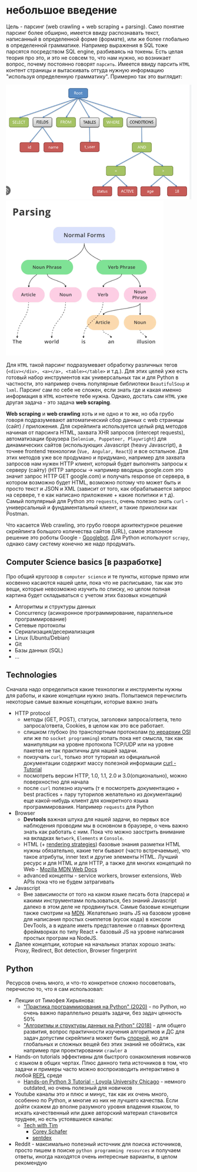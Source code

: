 
# небольшое введение

Цель - парсинг (web crawling + web scraping + parsing). Само понятие парсинг более обширно, имеется ввиду распознавать текст, написанный в определенной форме (формате), или же более глобально в определенной грамматике. Например выражения в SQL тоже парсятся посредством SQL engine, разбиваясь на токены. Есть целая теория про это, и это не совсем то, что нам нужно, но возникает вопрос, почему постоянно говорят `парсить`. Имеется ввиду парсить `HTML` контент страницы и вытаскивать оттуда нужную информацию "используя определенную грамматику". Примерно так это выглядит:

![sql parsing example](../assets/image.png) ![syntax parsing](../assets/image-1.png)

Для `HTML` такой парсинг подразумевает обработку различных тегов (`<div></div>, <a></a>, <table></table>` и т.д.). Для этих целей уже есть готовый набор инструментов как универсальных так и для Python в частности, это например очень популярные библиотеки `BeautifulSoup` и `lxml`. Парсинг сам по себе не сложен, если знать где и какая именно информация в `HTML` контенте тебе нужна. Однако, достать сам `HTML` уже другая задача - это задача **web scraping**.

**Web scraping** и **web crawling** хоть и не одно и то же, но оба грубо говоря подразумевают автоматический сбор данных с web страницы (сайт) / приложения. Для скрейпинга используется целый ряд методов начиная от парсинга HTML, захвата XHR запросов (intercept requests), автоматизации браузера (`Selenium, Puppeteer, Playwright`) для динамических сайтов (использующих Javascript (heavy Javascript), а точнее frontend технологии (`Vue, Angular, React`)) и все остальное. Для этих методов уже все продумано и придумано, например для захвата запросов нам нужен HTTP клиент, который будет выполнять запросы к серверу (сайту) (HTTP запросы -> например вводишь google.com это значит запрос HTTP GET google.com) и получать response от сервера, в котором возможно будет HTML, возможно потому что может быть и просто текст и JSON и XML (зависит от того, как обрабатывается запрос на сервере, т е как написано приложение + какие политики и т д). Самый популярный для Python это `requests`, очень полезно знать `curl` - универсальный и фундаментальный клиент, и такие приколюхи как Postman.

Что касается Web crawling, это грубо говоря архитектурное решение скрейпинга большого количества сайтов (URL), самое эталонное решение это роботы Google - [Googlebot](https://en.wikipedia.org/wiki/Googlebot). Для Python используют `scrapy`, однако саму систему конечно же надо продумать.

## Computer Science basics [в разработке]

Про общий кругозор в `computer science` и те пункты, которые прямо или косвенно касаются нашей цели, пока что не расписываю, так как это вещи, которые невозможно изучить по списку, но целом полная картина будет складываться с учетом этих базовых концепций

* Алгоритмы и структуры данных
* Concurrency (асинхронное программирование, параллельное программирование)
* Сетевые протоколы
* Сериализация/десериализация
* Linux (Ubuntu/Debian)
* Git
* Базы данных (SQL)
* ...

## Technologies

Сначала надо определиться какие технологии и инструменты нужны для работы, и какие концепции нужно знать. Попытаемся перечислить некоторые самые важные концепции, которые важно знать

* HTTP protocol
  * методы (GET, POST), статусы, заголовки запроса/ответа, тело запроса/ответа, Cookies, в целом как это все работает.
  * слишком глубоко (по транспортным протоколам [по иерархии OSI](https://ru.wikipedia.org/wiki/%D0%A1%D0%B5%D1%82%D0%B5%D0%B2%D0%B0%D1%8F_%D0%BC%D0%BE%D0%B4%D0%B5%D0%BB%D1%8C_OSI) или же по `socket programming`) копать пока нет смысла, так как манипуляции на уровне протокола TCP/UDP или на уровне пакетов не так практичны для нашей задачи.
  * поизучать `curl`, только этот туториал из официальной документации содержит массу полезной информации [curl - Tutorial](https://curl.se/docs/tutorial.html)
  * посмотреть версии HTTP, 1.0, 1.1, 2.0 и 3.0(опционально), можно поверхностно для начала
  * после `curl` полезно изучить (т е посмотреть документацию + best practices + пару туторилов желательно из документации) еще какой-нибудь клиент для конкретного языка программирования. Например `requests` для Python
* Browser
  * **Devtools** важная штука для нашей задачи, во первых все наблюдения проводим мы в основном в браузере, о чень важно знать как работать с ним. Пока что можно заострить внимание на вкладках `Network`, `Elements` и `Console`.
  * HTML (+ [rendering strategies](https://developer.mozilla.org/en-US/docs/Web/Performance/How_browsers_work)) базовые знания разметки HTML нужны обязательно, какие теги бывают (часто встречаемые), что такое атрибуты, inner text и другие элементы HTML. Лучший ресурс и для HTML и для HTTP, а также для многих концепций по Web - [Mozilla MDN Web Docs](https://developer.mozilla.org/en-US/)
  * advanced концепты - service workers, browser extensions, Web APIs пока что не будем затрагивать
* Javascript
  * Вне зависимости от того на каком языке писать бота (парсера) и какими инструментами пользоваться, без знаний Javascript далеко в этом деле не продвинуться. Самые базовые концепции также смотрим на [MDN](https://developer.mozilla.org/en-US/docs/Web/JavaScript). Желательно знать JS на базовом уровне для написания простых сниппетов (кусок кода) в консоли DevTools, а в идеале иметь представление о главных фронтенд фреймворках по типу React + базовый JS на уровне написания простых програм на NodeJS.
* Далее концепции, которые на начальных этапах хорошо знать: Proxy, Redirect, Bot detection, Browser fingerprint

## Python

Ресурсов очень много, и что-то конкретное сложно посоветовать, перечислю то, что я сам использовал:

* Лекции от Тимофея Хирьянова:
  * ["Практика программирования на Python" (2020)](https://www.youtube.com/playlist?list=PLRDzFCPr95fIDJUvFxvzWxg-V9BmZlMMe) - по Python, но очень важно параллельно решать задачи, без задач ценность 50%
  * ["Алгоритмы и структуры данных на Python" (2018)](https://www.youtube.com/playlist?list=PLRDzFCPr95fK7tr47883DFUbm4GeOjjc0) - для общего развития, вопрос практичности изучения алгоритмов и ДС для задач допустим скрейпинга может быть [спорной](https://www.reddit.com/r/learnprogramming/comments/gmilz4/how_important_are_algorithms_to_web_development/), но для глобальных и сложных вещей без этих знаний не обойтись, как например при проектировании `crawler` а
* Hands-on tutorials эффективны для быстрого ознакомления новичков с языком в общих чертах. Плюс данного типа источников в том, что задачи и примеры часто можно воспроизводить интерактивно в любой [REPL](https://ru.wikipedia.org/wiki/REPL) среде
  * [Hands-on Python 3 Tutorial - Loyola University Chicago](http://anh.cs.luc.edu/python/hands-on/3.1/handsonHtml/index.html) - немного outdated, но очень полезный для новичков
* Youtube каналы это и плюс и минус, так как их очень много, особенно по Python, и многие из них не лучшего качества. Если дойти скажем до вполне разумного уровня владения языком, то искать качественный или даже авторский материал становится труднее, но есть устоявшиеся каналы:
  * [Tech with Tim](https://www.youtube.com/c/TechWithTim)
    * [Corey Schafer](https://www.youtube.com/channel/UCCezIgC97PvUuR4_gbFUs5g)
    * [sentdex](https://www.youtube.com/channel/UCfzlCWGWYyIQ0aLC5w48gBQ)
* Reddit - максимально полезный источник для поиска источников, просто пишем в поиске `python programming resources` и получаем ответы, иногда находятся очень интересные варианты, в целом рекомендую

